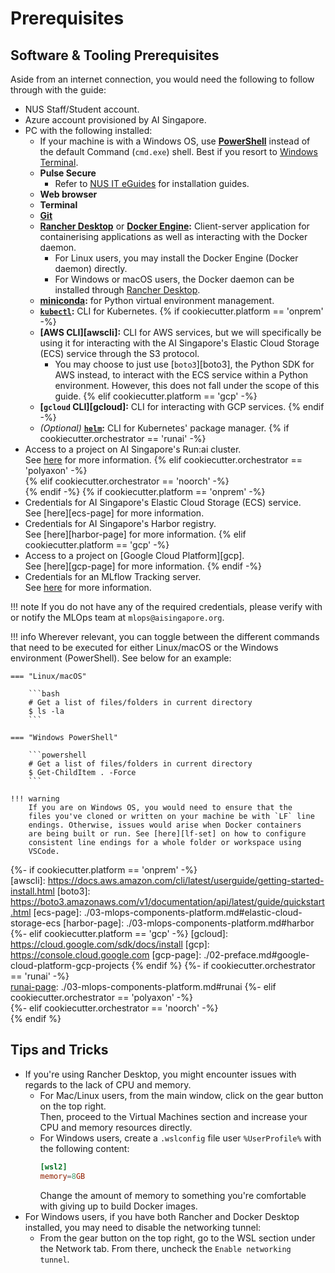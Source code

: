 # Prerequisites

## Software & Tooling Prerequisites

Aside from an internet connection, you would need the following to
follow through with the guide:

- NUS Staff/Student account.
- Azure account provisioned by AI Singapore.
- PC with the following installed:
    - If your machine is with a Windows OS, use [__PowerShell__][pshell]
      instead of the default Command (`cmd.exe`) shell. Best if you
      resort to [Windows Terminal][winterm].
    - __Pulse Secure__
        - Refer to [NUS IT eGuides][nus-it] for installation guides.
    - __Web browser__
    - __Terminal__
    - __[Git][git]__
    - __[Rancher Desktop][rancher]__ or __[Docker Engine][docker]:__
      Client-server application for containerising applications as well
      as interacting with the Docker daemon.
        - For Linux users, you may install the Docker Engine (Docker 
          daemon) directly.
        - For Windows or macOS users, the Docker daemon can be installed
          through [Rancher Desktop][rancher].
    - __[miniconda][mcond]:__ for Python virtual environment management.
    - __[`kubectl`][kubectl]:__ CLI for Kubernetes.
{% if cookiecutter.platform == 'onprem' -%}  
    - __[AWS CLI][awscli]:__ CLI for AWS services, but we will 
      specifically be using it for interacting with the AI Singapore's 
      Elastic Cloud Storage (ECS) service through the S3 protocol.
        - You may choose to just use [`boto3`][boto3], the Python SDK 
          for AWS instead, to interact with the ECS service within a 
          Python environment. However, this does not fall under the 
          scope of this guide.
{% elif cookiecutter.platform == 'gcp' -%}
    - __[`gcloud` CLI][gcloud]:__ CLI for interacting with GCP services.
{% endif -%}
    - *(Optional)* __[`helm`][helm]:__ CLI for Kubernetes' package 
      manager.
{% if cookiecutter.orchestrator == 'runai' -%}  
- Access to a project on AI Singapore's Run:ai cluster.  
  See [here][runai-page] for more information.
{% elif cookiecutter.orchestrator == 'polyaxon' -%}  
{% elif cookiecutter.orchestrator == 'noorch' -%}  
{% endif -%}
{% if cookiecutter.platform == 'onprem' -%}  
- Credentials for AI Singapore's Elastic Cloud Storage (ECS) service.  
  See [here][ecs-page] for more information.
- Credentials for AI Singapore's Harbor registry.  
  See [here][harbor-page] for more information.
{% elif cookiecutter.platform == 'gcp' -%}
- Access to a project on [Google Cloud Platform][gcp].  
  See [here][gcp-page] for more information.
{% endif -%}
- Credentials for an MLflow Tracking server.  
  See [here][mlflow-page] for more information.

!!! note
    If you do not have any of the required credentials, please verify 
    with or notify the MLOps team at `mlops@aisingapore.org`.

!!! info
    Wherever relevant, you can toggle between the different commands
    that need to be executed for either Linux/macOS or the Windows 
    environment (PowerShell). See below for an example:

    === "Linux/macOS"

        ```bash
        # Get a list of files/folders in current directory
        $ ls -la
        ```

    === "Windows PowerShell"

        ```powershell
        # Get a list of files/folders in current directory
        $ Get-ChildItem . -Force
        ```

    !!! warning
        If you are on Windows OS, you would need to ensure that the 
        files you've cloned or written on your machine be with `LF` line
        endings. Otherwise, issues would arise when Docker containers 
        are being built or run. See [here][lf-set] on how to configure 
        consistent line endings for a whole folder or workspace using 
        VSCode.

[pshell]: https://docs.microsoft.com/en-us/powershell/scripting/install/installing-powershell-on-windows?view=powershell-7.2
[winterm]: https://docs.microsoft.com/en-us/windows/terminal/
[nus-it]: https://nusit.nus.edu.sg/eguides/
[git]: https://git-scm.com/downloads
[rancher]: https://rancherdesktop.io
[docker]: https://docs.docker.com/engine/install
[mcond]: https://conda.io/projects/conda/en/latest/user-guide/install/index.html
[kubectl]: https://kubernetes.io/docs/tasks/tools/
[helm]: https://helm.sh/docs/intro/install/
[runai-page]: ./03-mlops-components-platform.md#runai
[mlflow-page]: ./03-mlops-components-platform.md#mlflow
[lf-set]: https://stackoverflow.com/questions/48692741/how-can-i-make-all-line-endings-eols-in-all-files-in-visual-studio-code-unix
{%- if cookiecutter.platform == 'onprem' -%}  
[awscli]: https://docs.aws.amazon.com/cli/latest/userguide/getting-started-install.html
[boto3]: https://boto3.amazonaws.com/v1/documentation/api/latest/guide/quickstart.html
[ecs-page]: ./03-mlops-components-platform.md#elastic-cloud-storage-ecs
[harbor-page]: ./03-mlops-components-platform.md#harbor
{%- elif cookiecutter.platform == 'gcp' -%}
[gcloud]: https://cloud.google.com/sdk/docs/install
[gcp]: https://console.cloud.google.com
[gcp-page]: ./02-preface.md#google-cloud-platform-gcp-projects
{% endif %}
{%- if cookiecutter.orchestrator == 'runai' -%}  
[runai-page]: ./03-mlops-components-platform.md#runai
{%- elif cookiecutter.orchestrator == 'polyaxon' -%}  
{%- elif cookiecutter.orchestrator == 'noorch' -%}  
{% endif %}

## Tips and Tricks

- If you're using Rancher Desktop, you might encounter issues with 
  regards to the lack of CPU and memory.
    - For Mac/Linux users, from the main window, click on the gear 
      button on the top right.  
      Then, proceed to the Virtual Machines section and increase your 
      CPU and memory resources directly.
    - For Windows users, create a `.wslconfig` file user 
      `%UserProfile%` with the following content:
      ```toml
      [wsl2]
      memory=8GB
      ```
      Change the amount of memory to something you're comfortable with 
      giving up to build Docker images.
- For Windows users, if you have both Rancher and Docker Desktop 
  installed, you may need to disable the networking tunnel:
    - From the gear button on the top right, go to the WSL section 
      under the Network tab. From there, uncheck the `Enable networking 
      tunnel`.